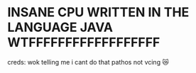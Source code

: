 # INSANE CPU WRITTEN IN THE LANGUAGE JAVA WTFFFFFFFFFFFFFFFFFF

creds:
wok telling me i cant do that
pathos not vcing 😿
